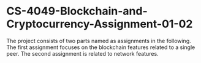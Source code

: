 # CS-4049-Blockchain-and-Cryptocurrency-Assignment-01-02
The project consists of two parts named as assignments in the following. The first assignment focuses on the blockchain features related to a single peer. The second assignment is related to network features.
